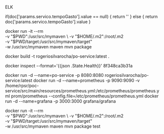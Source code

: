 ELK








if(doc['params.servico.tempoGasto'].value == null) {
  return ''
} else {
  return doc['params.servico.tempoGasto'].value
}


docker run -it --rm  \
   -v "$PWD":/usr/src/mymaven \
   -v "$HOME/.m2":/root/.m2 \
   -v "$PWD/target:/usr/src/mymaven/target" \
   -w /usr/src/mymaven maven mvn package 

docker build -t rogeriosilvarocha/po-service:latest .


docker inspect --format='{{json .State.Health}}' 8f348ca3b31a

docker run -d --name=po-service -p 8080:8080 rogeriosilvarocha/po-service:latest
docker run -d --name=prometheus -p 9090:9090 -v /home/rpsr/poc-service/src/main/resources/prometheus.yml:/etc/prometheus/prometheus.yml prom/prometheus --config.file=/etc/prometheus/prometheus.yml
docker run -d --name=grafana -p 3000:3000 grafana/grafana





docker run -it --rm  \
   -v "$PWD":/usr/src/mymaven \
   -v "$HOME/.m2":/root/.m2 \
   -v "$PWD/target:/usr/src/mymaven/target" \
   -w /usr/src/mymaven maven mvn package test 